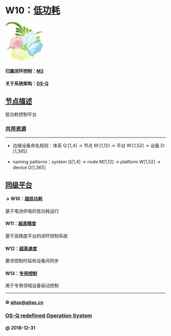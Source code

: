﻿# W10：[低功耗](https://github.com/OS-Q/W10) 

[![sites](OS-Q/OS-Q.png)](http://www.OS-Q.com)

#### 归属闭环控制：[M3](https://github.com/OS-Q/M3)

#### 关于系统架构：[OS-Q](https://github.com/OS-Q/OS-Q)

## [节点描述](https://github.com/OS-Q/W10/wiki) 

低功耗控制平台

### [共用资源](https://github.com/OS-Q/W10/wiki) 


---

- 边缘设备命名规则：体系 Q:[1,4] -> 节点 M:[1,12] -> 平台 W:[1,52] -> 设备 D:[1,365]

- naming patterns：system Q[1,4] -> node M[1,12] -> platform W[1,52] -> device D[1,365]

## [同级平台](https://github.com/OS-Q/M3/wiki) 

#### -> W10：[超低功耗](https://github.com/OS-Q/W10)

基于电池供电的低功耗运行

#### W11：[超高精度](https://github.com/OS-Q/W11)

基于高精度平台的闭环控制系统

#### W12：[超高速度](https://github.com/OS-Q/W12)

要求控制时延和设备间同步

#### W13：[专用控制](https://github.com/OS-Q/W13)

用于专用领域设备驱动控制


---

####  © qitas@qitas.cn
###  [OS-Q redefined Operation System](http://www.OS-Q.com)
####  @ 2018-12-31
